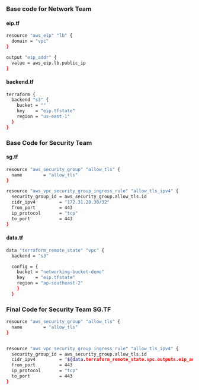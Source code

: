 ### Base code for Network Team

#### eip.tf
```sh
resource "aws_eip" "lb" {
  domain = "vpc"
}

output "eip_addr" {
  value = aws_eip.lb.public_ip
}

```
#### backend.tf
```sh
terraform {
  backend "s3" {
    bucket = ""
    key    = "eip.tfstate"
    region = "us-east-1"
  }
}
```

### Base Code for Security Team

#### sg.tf

```sh
resource "aws_security_group" "allow_tls" {
  name        = "allow_tls"
}

resource "aws_vpc_security_group_ingress_rule" "allow_tls_ipv4" {
  security_group_id = aws_security_group.allow_tls.id
  cidr_ipv4         = "172.31.20.30/32"
  from_port         = 443
  ip_protocol       = "tcp"
  to_port           = 443
}
```

#### data.tf

```sh
data "terraform_remote_state" "vpc" {
  backend = "s3"

  config = {
    bucket = "networking-bucket-demo"
    key    = "eip.tfstate"
    region = "ap-southeast-2"
    }
  }
```


### Final Code for Security Team SG.TF

```sh
resource "aws_security_group" "allow_tls" {
  name        = "allow_tls"
}


resource "aws_vpc_security_group_ingress_rule" "allow_tls_ipv4" {
  security_group_id = aws_security_group.allow_tls.id
  cidr_ipv4         = "${data.terraform_remote_state.vpc.outputs.eip_addr}/32"
  from_port         = 443
  ip_protocol       = "tcp"
  to_port           = 443
}
```